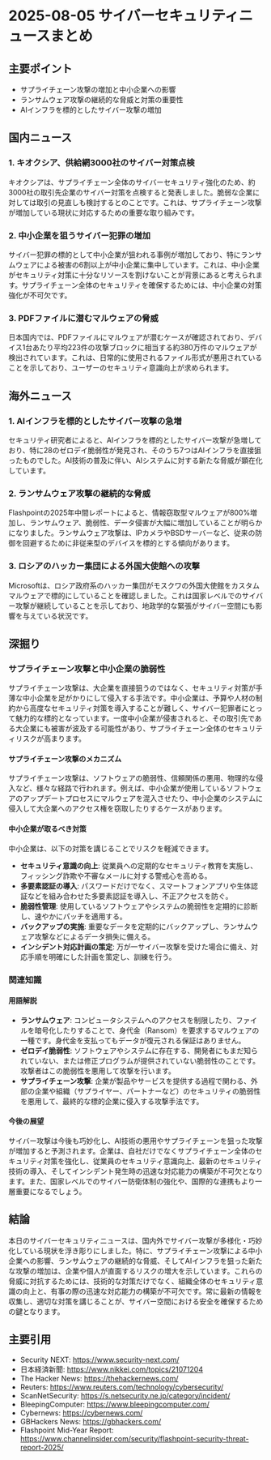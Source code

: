 # 2025-08-05 サイバーセキュリティニュースまとめ

## 主要ポイント

*   サプライチェーン攻撃の増加と中小企業への影響
*   ランサムウェア攻撃の継続的な脅威と対策の重要性
*   AIインフラを標的としたサイバー攻撃の増加

## 国内ニュース

### 1. キオクシア、供給網3000社のサイバー対策点検

キオクシアは、サプライチェーン全体のサイバーセキュリティ強化のため、約3000社の取引先企業のサイバー対策を点検すると発表しました。脆弱な企業に対しては取引の見直しも検討するとのことです。これは、サプライチェーン攻撃が増加している現状に対応するための重要な取り組みです。

### 2. 中小企業を狙うサイバー犯罪の増加

サイバー犯罪の標的として中小企業が狙われる事例が増加しており、特にランサムウェアによる被害の6割以上が中小企業に集中しています。これは、中小企業がセキュリティ対策に十分なリソースを割けないことが背景にあると考えられます。サプライチェーン全体のセキュリティを確保するためには、中小企業の対策強化が不可欠です。

### 3. PDFファイルに潜むマルウェアの脅威

日本国内では、PDFファイルにマルウェアが潜むケースが確認されており、デバイス1台あたり平均223件の攻撃ブロックに相当する約380万件のマルウェアが検出されています。これは、日常的に使用されるファイル形式が悪用されていることを示しており、ユーザーのセキュリティ意識向上が求められます。

## 海外ニュース

### 1. AIインフラを標的としたサイバー攻撃の急増

セキュリティ研究者によると、AIインフラを標的としたサイバー攻撃が急増しており、特に28のゼロデイ脆弱性が発見され、そのうち7つはAIインフラを直接狙ったものでした。AI技術の普及に伴い、AIシステムに対する新たな脅威が顕在化しています。

### 2. ランサムウェア攻撃の継続的な脅威

Flashpointの2025年中間レポートによると、情報窃取型マルウェアが800%増加し、ランサムウェア、脆弱性、データ侵害が大幅に増加していることが明らかになりました。ランサムウェア攻撃は、IPカメラやBSDサーバーなど、従来の防御を回避するために非従来型のデバイスを標的とする傾向があります。

### 3. ロシアのハッカー集団による外国大使館への攻撃

Microsoftは、ロシア政府系のハッカー集団がモスクワの外国大使館をカスタムマルウェアで標的にしていることを確認しました。これは国家レベルでのサイバー攻撃が継続していることを示しており、地政学的な緊張がサイバー空間にも影響を与えている状況です。

## 深掘り

### サプライチェーン攻撃と中小企業の脆弱性

サプライチェーン攻撃は、大企業を直接狙うのではなく、セキュリティ対策が手薄な中小企業を足がかりにして侵入する手法です。中小企業は、予算や人材の制約から高度なセキュリティ対策を導入することが難しく、サイバー犯罪者にとって魅力的な標的となっています。一度中小企業が侵害されると、その取引先である大企業にも被害が波及する可能性があり、サプライチェーン全体のセキュリティリスクが高まります。

#### サプライチェーン攻撃のメカニズム

サプライチェーン攻撃は、ソフトウェアの脆弱性、信頼関係の悪用、物理的な侵入など、様々な経路で行われます。例えば、中小企業が使用しているソフトウェアのアップデートプロセスにマルウェアを混入させたり、中小企業のシステムに侵入して大企業へのアクセス権を窃取したりするケースがあります。

#### 中小企業が取るべき対策

中小企業は、以下の対策を講じることでリスクを軽減できます。

*   **セキュリティ意識の向上**: 従業員への定期的なセキュリティ教育を実施し、フィッシング詐欺や不審なメールに対する警戒心を高める。
*   **多要素認証の導入**: パスワードだけでなく、スマートフォンアプリや生体認証などを組み合わせた多要素認証を導入し、不正アクセスを防ぐ。
*   **脆弱性管理**: 使用しているソフトウェアやシステムの脆弱性を定期的に診断し、速やかにパッチを適用する。
*   **バックアップの実施**: 重要なデータを定期的にバックアップし、ランサムウェア攻撃などによるデータ損失に備える。
*   **インシデント対応計画の策定**: 万が一サイバー攻撃を受けた場合に備え、対応手順を明確にした計画を策定し、訓練を行う。

### 関連知識

#### 用語解説

*   **ランサムウェア**: コンピュータシステムへのアクセスを制限したり、ファイルを暗号化したりすることで、身代金（Ransom）を要求するマルウェアの一種です。身代金を支払ってもデータが復元される保証はありません。
*   **ゼロデイ脆弱性**: ソフトウェアやシステムに存在する、開発者にもまだ知られていない、または修正プログラムが提供されていない脆弱性のことです。攻撃者はこの脆弱性を悪用して攻撃を行います。
*   **サプライチェーン攻撃**: 企業が製品やサービスを提供する過程で関わる、外部の企業や組織（サプライヤー、パートナーなど）のセキュリティの脆弱性を悪用して、最終的な標的企業に侵入する攻撃手法です。

#### 今後の展望

サイバー攻撃は今後も巧妙化し、AI技術の悪用やサプライチェーンを狙った攻撃が増加すると予測されます。企業は、自社だけでなくサプライチェーン全体のセキュリティ対策を強化し、従業員のセキュリティ意識向上、最新のセキュリティ技術の導入、そしてインシデント発生時の迅速な対応能力の構築が不可欠となります。また、国家レベルでのサイバー防衛体制の強化や、国際的な連携もより一層重要になるでしょう。

## 結論

本日のサイバーセキュリティニュースは、国内外でサイバー攻撃が多様化・巧妙化している現状を浮き彫りにしました。特に、サプライチェーン攻撃による中小企業への影響、ランサムウェアの継続的な脅威、そしてAIインフラを狙った新たな攻撃の増加は、企業や個人が直面するリスクの増大を示しています。これらの脅威に対抗するためには、技術的な対策だけでなく、組織全体のセキュリティ意識の向上と、有事の際の迅速な対応能力の構築が不可欠です。常に最新の情報を収集し、適切な対策を講じることが、サイバー空間における安全を確保するための鍵となります。

## 主要引用

*   Security NEXT: https://www.security-next.com/
*   日本経済新聞: https://www.nikkei.com/topics/21071204
*   The Hacker News: https://thehackernews.com/
*   Reuters: https://www.reuters.com/technology/cybersecurity/
*   ScanNetSecurity: https://s.netsecurity.ne.jp/category/incident/
*   BleepingComputer: https://www.bleepingcomputer.com/
*   Cybernews: https://cybernews.com/
*   GBHackers News: https://gbhackers.com/
*   Flashpoint Mid-Year Report: https://www.channelinsider.com/security/flashpoint-security-threat-report-2025/


